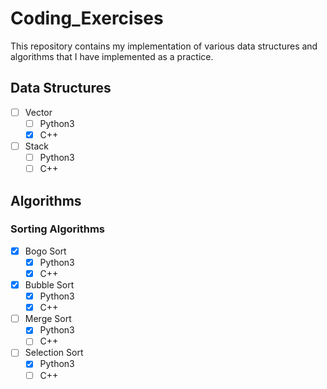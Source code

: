 # Coding_Exercises
This repository contains my implementation of various data structures and algorithms that I have implemented as a practice.

## Data Structures
- [ ] Vector
   - [ ] Python3
   - [x] C++
- [ ] Stack
   - [ ] Python3
   - [ ] C++

## Algorithms
### Sorting Algorithms
- [x] Bogo Sort
   - [x] Python3
   - [x] C++
- [x] Bubble Sort
   - [x] Python3
   - [x] C++
- [ ] Merge Sort
   - [x] Python3
   - [ ] C++
- [ ] Selection Sort
   - [x] Python3
   - [ ] C++
